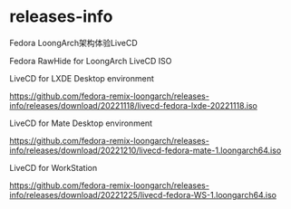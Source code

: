 # releases-info

Fedora LoongArch架构体验LiveCD

Fedora RawHide for LoongArch LiveCD ISO

LiveCD for LXDE Desktop environment

https://github.com/fedora-remix-loongarch/releases-info/releases/download/20221118/livecd-fedora-lxde-20221118.iso

LiveCD for Mate Desktop environment

https://github.com/fedora-remix-loongarch/releases-info/releases/download/20221210/livecd-fedora-mate-1.loongarch64.iso

LiveCD for WorkStation

https://github.com/fedora-remix-loongarch/releases-info/releases/download/20221225/livecd-fedora-WS-1.loongarch64.iso
